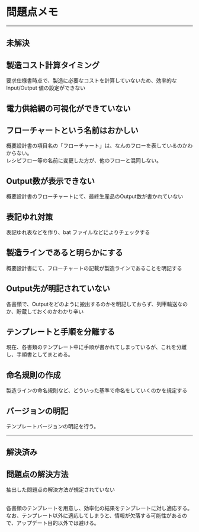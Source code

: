 # 問題点メモ

---
## 未解決

## 製造コスト計算タイミング
要求仕様書時点で、製造に必要なコストを計算していないため、効率的な Input/Output 値の設定ができない

## 電力供給網の可視化ができていない

## フローチャートという名前はおかしい
概要設計書の項目名の「フローチャート」は、なんのフローを表しているのかわからない。  
レシピフロー等の名前に変更した方が、他のフローと混同しない。

## Output数が表示できない
概要設計書のフローチャートにて、最終生産品のOutput数が書かれていない

## 表記ゆれ対策
表記ゆれ表などを作り、bat ファイルなどによりチェックする

## 製造ラインであると明らかにする
概要設計書にて、フローチャートの記載が製造ラインであることを明記する

## Output先が明記されていない
各書類で、Outputをどのように搬出するのかを明記しておらず、列車輸送なのか、貯蔵しておくのかわかり辛い

## テンプレートと手順を分離する
現在、各書類のテンプレート中に手順が書かれてしまっているが、これを分離し、手順書としてまとめる。

## 命名規則の作成
製造ラインの命名規則など、どういった基準で命名をしていくのかを規定する

## バージョンの明記
テンプレートバージョンの明記を行う。



---
## 解決済み

## 問題点の解決方法
抽出した問題点の解決方法が規定されていない

## 
各書類のテンプレートを用意し、効率化の結果をテンプレートに対し適応する。  
なお、テンプレート以外に適応してしまうと、情報が欠落する可能性があるので、アップデート目的以外では避ける。